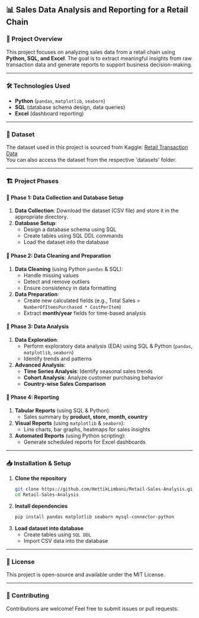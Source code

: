 

## 📊 Sales Data Analysis and Reporting for a Retail Chain  

### 📌 Project Overview  
This project focuses on analyzing sales data from a retail chain using **Python, SQL, and Excel**. The goal is to extract meaningful insights from raw transaction data and generate reports to support business decision-making.  

---

### 🛠️ Technologies Used  
- **Python** (`pandas`, `matplotlib`, `seaborn`)  
- **SQL** (database schema design, data queries)  
- **Excel** (dashboard reporting)  

---

### 📁 Dataset  
The dataset used in this project is sourced from Kaggle:  [Retail Transaction Data](https://www.kaggle.com/regivm/retailtransactiondata)  
You can also access the dataset from the respective 'datasets' folder.

---

### 🏗 Project Phases  

#### **🔹 Phase 1: Data Collection and Database Setup**  
1. **Data Collection**: Download the dataset (CSV file) and store it in the appropriate directory.  
2. **Database Setup**:  
   - Design a database schema using SQL  
   - Create tables using SQL DDL commands  
   - Load the dataset into the database  

#### **🔹 Phase 2: Data Cleaning and Preparation**  
1. **Data Cleaning** (using Python `pandas` & SQL):  
   - Handle missing values  
   - Detect and remove outliers  
   - Ensure consistency in data formatting  
2. **Data Preparation**:  
   - Create new calculated fields (e.g., Total Sales = `NumberOfItemsPurchased * CostPerItem`)  
   - Extract **month/year** fields for time-based analysis  

#### **🔹 Phase 3: Data Analysis**  
1. **Data Exploration**:  
   - Perform exploratory data analysis (EDA) using SQL & Python (`pandas`, `matplotlib`, `seaborn`)  
   - Identify trends and patterns  
2. **Advanced Analysis**:  
   - **Time Series Analysis**: Identify seasonal sales trends  
   - **Cohort Analysis**: Analyze customer purchasing behavior  
   - **Country-wise Sales Comparison**  

#### **🔹 Phase 4: Reporting**  
1. **Tabular Reports** (using SQL & Python):  
   - Sales summary by **product, store, month, country**  
2. **Visual Reports** (using `matplotlib` & `seaborn`):  
   - Line charts, bar graphs, heatmaps for sales insights  
3. **Automated Reports** (using Python scripting):  
   - Generate scheduled reports for Excel dashboards  

---

### 📥 Installation & Setup  
1. **Clone the repository**  
   ```bash
   git clone https://github.com/HettikLimbani/Retail-Sales-Analysis.git
   cd Retail-Sales-Analysis
   ```  
2. **Install dependencies**  
   ```bash
   pip install pandas matplotlib seaborn mysql-connector-python
   ```  
3. **Load dataset into database**  
   - Create tables using `SQL DDL`  
   - Import CSV data into the database  

---

### 📜 License  
This project is open-source and available under the MIT License.  

---

### 🤝 Contributing  
Contributions are welcome! Feel free to submit issues or pull requests.  


